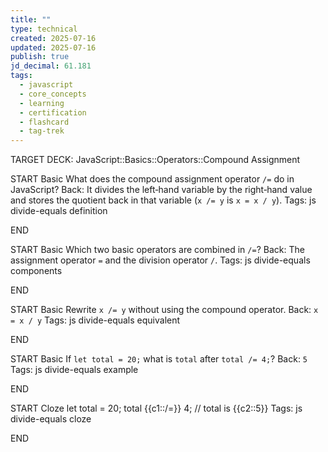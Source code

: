 ```yaml
---
title: ""
type: technical
created: 2025-07-16
updated: 2025-07-16
publish: true
jd_decimal: 61.181
tags:
  - javascript
  - core_concepts
  - learning
  - certification
  - flashcard
  - tag-trek
---
```


TARGET DECK: JavaScript::Basics::Operators::Compound Assignment

START
Basic
What does the compound assignment operator <code>/=</code> do in JavaScript?
Back: It divides the left‑hand variable by the right‑hand value and stores the quotient back in that variable (<code>x /= y</code> is <code>x = x / y</code>).
Tags: js divide-equals definition
<!--ID: 1752719742313-->

END

START
Basic
Which two basic operators are combined in <code>/=</code>?
Back: The assignment operator <code>=</code> and the division operator <code>/</code>.
Tags: js divide-equals components
<!--ID: 1752719742316-->

END

START
Basic
Rewrite <code>x /= y</code> without using the compound operator.
Back: <code>x = x / y</code>
Tags: js divide-equals equivalent
<!--ID: 1752719742317-->

END

START
Basic
If <code>let total = 20;</code> what is <code>total</code> after <code>total /= 4;</code>?
Back: <code>5</code>
Tags: js divide-equals example
<!--ID: 1752719742318-->

END

START
Cloze
let total = 20;
total {{c1::/=}} 4; // total is {{c2::5}}
Tags: js divide-equals cloze
<!--ID: 1752719742319-->

END
